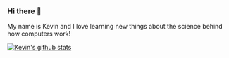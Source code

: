 ### Hi there 👋
My name is Kevin and I love learning new things about the science behind how computers work!

[![Kevin's github stats](https://github-readme-stats.vercel.app/api?username=unko-chan)](https://github.com/anuraghazra/github-readme-stats)

